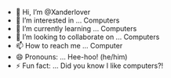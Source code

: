 - 👋 Hi, I’m @Xanderlover
- 👀 I’m interested in ... Computers
- 🌱 I’m currently learning ... Computers
- 💞️ I’m looking to collaborate on ... Computers
- 📫 How to reach me ... Computer
- 😄 Pronouns: ... Hee-hoo! (he/him)
- ⚡ Fun fact: ... Did you know I like computers?!

<!---
Xanderlover/Xanderlover is a ✨ special ✨ repository because its `README.md` (this file) appears on your GitHub profile.
You can click the Preview link to take a look at your changes.
--->
